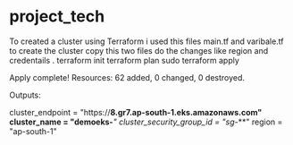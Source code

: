 # project_tech
To created a cluster using Terraform  i used this files  main.tf and varibale.tf to create the cluster
copy this two files do the changes like region and credentails .
terraform init
terraform plan
sudo terraform apply

Apply complete! Resources: 62 added, 0 changed, 0 destroyed.

Outputs:

cluster_endpoint = "https://**8.gr7.ap-south-1.eks.amazonaws.com"
cluster_name = "demoeks-***"
cluster_security_group_id = "sg-***"
region = "ap-south-1"
